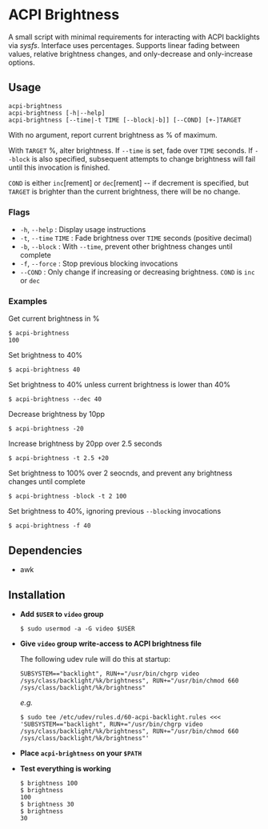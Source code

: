 # ACPI Brightness

A small script with minimal requirements for interacting with ACPI backlights
via *sysfs*. Interface uses percentages. Supports linear fading between values,
relative brightness changes, and only-decrease and only-increase options.

## Usage

    acpi-brightness
    acpi-brightness [-h|--help]
    acpi-brightness [--time|-t TIME [--block|-b]] [--COND] [+-]TARGET

With no argument, report current brightness as % of maximum.

With `TARGET` %, alter brightness. If `--time` is set, fade over `TIME` seconds.
If `--block` is also specified, subsequent attempts to change brightness will fail
until this invocation is finished.

`COND` is either `inc`[rement] or `dec`[rement] -- if decrement is specified,
but `TARGET` is brighter than the current brightness, there will be no change.

### Flags

* `-h`, `--help` : Display usage instructions
* `-t`, `--time` `TIME` : Fade brightness over `TIME` seconds (positive decimal)
* `-b`, `--block` : With `--time`, prevent other brightness changes until complete
* `-f`, `--force` : Stop previous blocking invocations
* `--COND` : Only change if increasing or decreasing brightness. `COND` is `inc` or `dec`

### Examples

Get current brightness in %

    $ acpi-brightness 
    100

Set brightness to 40%

    $ acpi-brightness 40

Set brightness to 40% unless current brightness is lower than 40%

    $ acpi-brightness --dec 40

Decrease brightness by 10pp

    $ acpi-brightness -20

Increase brightness by 20pp over 2.5 seconds

    $ acpi-brightness -t 2.5 +20

Set brightness to 100% over 2 seocnds, and prevent any brightness changes until
complete

    $ acpi-brightness -block -t 2 100

Set brightness to 40%, ignoring previous `--block`ing invocations

    $ acpi-brightness -f 40

## Dependencies

* awk

## Installation

* **Add `$USER` to `video` group**

      $ sudo usermod -a -G video $USER

* **Give `video` group write-access to ACPI brightness file**

  The following udev rule will do this at startup:

      SUBSYSTEM=="backlight", RUN+="/usr/bin/chgrp video /sys/class/backlight/%k/brightness", RUN+="/usr/bin/chmod 660 /sys/class/backlight/%k/brightness"

  *e.g.*

      $ sudo tee /etc/udev/rules.d/60-acpi-backlight.rules <<< 'SUBSYSTEM=="backlight", RUN+="/usr/bin/chgrp video /sys/class/backlight/%k/brightness", RUN+="/usr/bin/chmod 660 /sys/class/backlight/%k/brightness"'

* **Place `acpi-brightness` on your `$PATH`**
* **Test everything is working**

      $ brightness 100
      $ brightness
      100
      $ brightness 30
      $ brightness
      30

